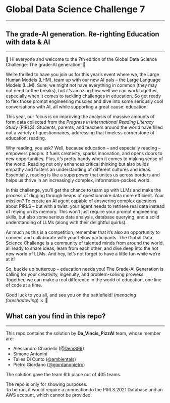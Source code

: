 # Global Data Science Challenge 7

---

## The grade-AI generation. Re-righting Education with data & AI

---

📖 Hi everyone and welcome to the 7th edition of the Global Data Science Challenge: The grade-AI generation! 📖

We’re thrilled to have you join us for this year’s event where we, the Large Human Models (LHM), team up with our new 
AI pals – the Large Language Models (LLM). Sure, we might not have everything in common (they may not need coffee breaks), 
but it’s amazing how well we can work together, especially when it comes to tackling challenges in education. So get ready 
to flex those prompt engineering muscles and dive into some seriously cool conversations with AI, all while supporting a 
great cause: education!

This year, our focus is on improving the analysis of massive amounts of form data collected from the *Progress in 
International Reading Literacy Study* (PIRLS). Students, parents, and teachers around the world have filled out 
a variety of questionnaires, addressing that timeless cornerstone of education: reading.

Why reading, you ask? Well, because education – and especially reading – empowers people. It fuels creativity, 
sparks innovation, and opens doors to new opportunities. Plus, it’s pretty handy when it comes to making sense of the 
world. Reading not only enhances critical thinking but also builds empathy and fosters an understanding of different 
cultures and ideas. Essentially, reading is like a superpower that unites us across borders and helps us thrive in an 
increasingly complex, information-packed world.

In this challenge, you’ll get the chance to team up with LLMs and make the process of digging through heaps of 
questionnaire data more efficient. Your mission? To create an AI agent capable of answering complex questions about 
PIRLS – but with a twist: your agent needs to retrieve real data instead of relying on its memory. This won’t just 
require your prompt engineering 
skills, but also some serious data analysis, database querying, and a solid understanding of LLMs (along with their 
delightful quirks).

As much as this is a competition, remember that it’s also an opportunity to connect and collaborate with your 
fellow participants. The Global Data Science Challenge is a community of talented minds from around the world, 
all ready to share ideas, learn from each other, and dive deep into the hot new world of LLMs. And hey, let’s not forget 
to have a little fun while we’re at it!

So, buckle up buttercup – education needs you! The Grade-AI Generation is calling for your creativity, ingenuity, 
and problem-solving prowess. Together, we can make a real difference in the world of education, one line of code 
at a time.

Good luck to you all, and see you on the battlefield! (*menacing foreshadowing*) ⚔️ 📖


## What can you find in this repo?

---

This repo contains the solution by **Da_Vincis_PizzAI** team, whose member are:

- Alessandro Chiariello ([@DemS98](https://github.com/DemS98))
- Simone Antonini
- Talles Di Cunto ([@ambientals](https://github.com/ambientals))
- Pietro Giordano ([@giordanopietro](https://github.com/giordanopietro))

The solution gave the team 6th place out of 405 teams.

The repo is only for showing purposes.\
To be run, it would require a connection to the PIRLS 2021 Database and an AWS account, which cannot
be provided.